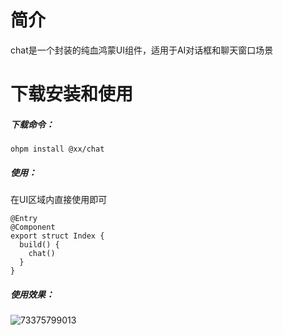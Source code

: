 # 简介

chat是一个封装的纯血鸿蒙UI组件，适用于AI对话框和聊天窗口场景

# 下载安装和使用

##### 下载命令：

```
ohpm install @xx/chat
```

##### 使用：

在UI区域内直接使用即可

```
@Entry
@Component
export struct Index {
  build() {
  	chat()
  }
}
```

##### 使用效果：

![73375799013](C:\Users\ZUO\AppData\Local\Temp\1733757990135.png)